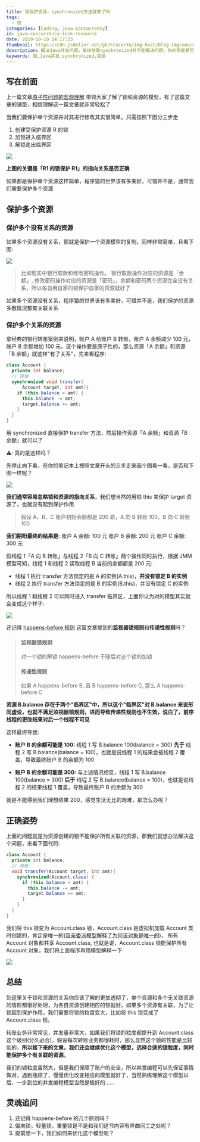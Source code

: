 ```yaml
---
title: 锁保护资源，synchronized方法就够了吗
tags:
  - 锁
categories: [Coding, Java-Concurrency]
id: java-concurrency-lock-resource
date: 2019-10-10 14:17:23
thumbnail: https://cdn.jsdelivr.net/gh/FraserYu/img-host/blog-imgconcurrency.png
description: 解决Java并发问题，单纯依靠synchronized并不能解决问题，你的锁能是否能保护到你的资源是关键
keywords: 锁,Java并发,synchronized,资源
---
```


## 写在前面
上一篇文章[原子性问题的宏观理解](https://dayarch.top/p/java-concurrency-atomic.html) 带领大家了解了锁和资源的模型，有了这篇文章的铺垫，相信理解这一篇文章就非常轻松了

当我们要保护单个资源并对其进行修改其实很简单，只需按照下图分三步走
1. 创建受保护资源 R 的锁
2. 加锁进入临界区
3. 解锁走出临界区


![](http://rgyb.sunluomeng.top/%E5%85%AC%E4%BC%97%E8%B4%A6%E5%8F%B7%E6%96%87%E7%AB%A0/%E5%A4%9A%E7%BA%BF%E7%A8%8B/_image/2019-10-09/%E5%8D%95%E4%B8%AA%E8%B5%84%E6%BA%90%E9%94%81%E6%A8%A1%E5%9E%8B.png)

**上图的关键是「R1 的锁保护 R1」的指向关系是否正确**

如果都是保护单个资源这样简单，程序猿的世界该有多美好，可惜并不是，通常我们需要保护多个资源

## 保护多个资源
### 保护多个没有关系的资源
如果多个资源没有关系，那就是保护一个资源模型的复制，同样非常简单，且看下图:


![](http://rgyb.sunluomeng.top/%E5%85%AC%E4%BC%97%E8%B4%A6%E5%8F%B7%E6%96%87%E7%AB%A0/%E5%A4%9A%E7%BA%BF%E7%A8%8B/_image/2019-10-09/%E5%A4%9A%E4%B8%AA%E6%97%A0%E5%85%B3%E8%81%94%E8%B5%84%E6%BA%90%E9%94%81%E6%A8%A1%E5%9E%8B.png)


> 比如现实中银行取款和修改密码操作。
银行取款操作对应的资源是「余额」, 修改密码操作对应的资源是「密码」，余额和密码两个资源完全没有关系，所以各自用自家的锁保护自家的资源就好了

如果多个资源没有关系，程序猿的世界该有多美好，可惜并不是，我们保护的资源多数情况都有关联关系

### 保护多个关系的资源
拿经典的银行转账案例来说明，账户 A 给账户 B 转账，账户 A 余额减少 100 元，账户 B 余额增加 100 元，这个操作要是原子性的，那么资源「A 余额」和资源「B 余额」就这样"有了关系"，先来看程序:

```java
class Account {
  private int balance;
  // 转账
  synchronized void transfer(
      Account target, int amt){
    if (this.balance > amt) {
      this.balance -= amt;
      target.balance += amt;
    }
  } 
}
```

用 synchronized 直接保护 transfer 方法，然后操作资源「A 余额」和资源「B 余额」就可以了

⚠️: 真的是这样吗？

先停止向下看，在你的笔记本上按照文章开头的三步走来画个图看一看，是否和下图一样呢？


![](http://rgyb.sunluomeng.top/%E5%85%AC%E4%BC%97%E8%B4%A6%E5%8F%B7%E6%96%87%E7%AB%A0/%E5%A4%9A%E7%BA%BF%E7%A8%8B/_image/2019-10-09/%E5%A4%9A%E8%B5%84%E6%BA%90%E6%9C%89%E5%85%B3%E7%B3%BB.png)


**我们通常容易忽略锁和资源的指向关系**，我们想当然的用锁 this 来保护 target 资源了，也就没有起到保护作用

>  假设 A，B，C 账户初始余额都是 200 原，A 向 B 转账 100，B 向 C 转账 100

**我们期盼最终的结果是:**
账户 A 余额: 100 元
账户 B 余额: 200 元
账户 C 余额: 300 元

假线程 1「A 向 B 转账」与线程 2「B 向 C 转账」两个操作同时执行，根据 JMM 模型可知，线程 1 和线程 2 读取线程 B 当前的余额都是 200 元:
- 线程 1 执行 transfer 方法锁定的是 A 的实例(A.this)，**并没有锁定 B 的实例**
- 线程 2 执行 transfer 方法锁定的是 B 的实例(B.this)，并没有锁定 C 的实例

所以线程 1 和线程 2 可以同时进入 transfer 临界区，上面你认为对的模型其实就会变成这个样子:


![](http://rgyb.sunluomeng.top/%E5%85%AC%E4%BC%97%E8%B4%A6%E5%8F%B7%E6%96%87%E7%AB%A0/%E5%A4%9A%E7%BA%BF%E7%A8%8B/_image/2019-10-09/%E9%93%B6%E8%A1%8C%E8%BD%AC%E8%B4%A61.png)

还记得 [happens-before 规则](https://dayarch.top/p/815d7647.html) 这篇文章提到的**监视器锁规则**和**传递性规则**吗？
> #### 监视器锁规则
>  对一个锁的解锁 happens-before 于随后对这个锁的加锁
> #### 传递性规则
> 如果 A happens-before B, 且 B happens-before C, 那么 A happens-before C

**资源 B.balance 存在于两个"临界区"中，所以这个"临界区"对 B.balance 来说形同虚设，也就不满足监视器锁规则，进而导致传递性规则也不生效，说白了，前序线程的更改结果对后一个线程不可见**

这样最终导致:
- **账户 B 的余额可能是 100:** 线程 1 写 B.balance 100(balance = 300) **先于** 线程 2 写 B.balance(balance = 100)，也就是说线程 1 的结果会被线程 2 覆盖，导致最终账户 B 的余额为 100

- **账户 B 的余额可能是 300:** 与上述情况相反，线程 1 写 B.balance 100(balance = 300) **后于** 线程 2 写 B.balance(balance = 100)，也就是说线程 2 的结果线程 1 覆盖，导致最终账户 B 的余额为 300

就是不能得到我们理想结果 200，感觉生活无比的艰难，那怎么办呢？

## 正确姿势
上面的问题就是为资源创建的锁不能保护所有关联的资源，那我们就想办法解决这个问题，来看下面代码:

```java
class Account {
  private int balance;
  // 转账
  void transfer(Account target, int amt){
    synchronized(Account.class) {
      if (this.balance > amt) {
        this.balance -= amt;
        target.balance += amt;
      }
    }
  } 
}
```

我们将 this 锁变为 Account.class 锁，Account.class 是虚拟机加载 Account 类时创建的，肯定是唯一的([双亲委派模型解释了为何该对象是唯一的](https://dayarch.top/p/java-parents-delegation-model.html))， 所有 Account 对象都共享 Account.class, 也就是说，Account.class 锁能保护所有 Account 对象，我们将上面程序再用模型解释一下


![](http://rgyb.sunluomeng.top/%E5%85%AC%E4%BC%97%E8%B4%A6%E5%8F%B7%E6%96%87%E7%AB%A0/%E5%A4%9A%E7%BA%BF%E7%A8%8B/_image/2019-10-09/%E9%93%B6%E8%A1%8C%E8%BD%AC%E8%B4%A62.png)


## 总结
到这里关于锁和资源的关系你应该了解的更加透彻了，单个资源和多个无关联资源的情形都很好处理，为各自资源创建相应的锁就好，如果多个资源有关联，为了让锁起到保护作用，我们需要将锁的粒度变大，比如将 this 锁变成了 Account.class 锁。

转账业务非常常见，并发量非常大，如果我们将锁的粒度都提升到 Account.class 这个级别(分久必合)，假设每次转账业务都很耗时，那么显然这个锁的性能是比较低的，**所以接下来的文章，我们还会继续优化这个模型，选择合适的锁粒度，同时能保护多个有关联的资源**，

我们的锁粒度虽然大，但是我们保障了账户的安全，所以并发编程可以先保证事情做对，遇到瓶颈了，慢慢优化改变相应的模型就好了，当然熟练理解这个模型以后，一步到位的并发编程模型当然是极好的......

## 灵魂追问
1. 还记得 happens-before 的几个原则吗？
2. 偏向锁，轻量锁，重量锁是不是和我们这节内容有异曲同工之处呢？
3. 提前想一下，我们如何来优化这个模型呢？ 

